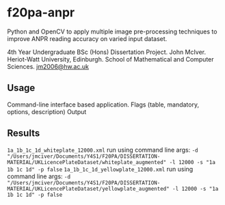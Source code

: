# f20pa-anpr
Python and OpenCV to apply multiple image pre-processing techniques to improve ANPR reading accuracy on varied input dataset.


4th Year Undergraduate BSc (Hons) Dissertation Project. John McIver. Heriot-Watt University, Edinburgh. School of Mathematical and Computer Sciences. jm2006@hw.ac.uk


## Usage
Command-line interface based application.
Flags (table, mandatory, options, description)
Output


## Results
`1a_1b_1c_1d_whiteplate_12000.xml` run using command line args: `-d "/Users/jmciver/Documents/Y4S1/F20PA/DISSERTATION-MATERIAL/UKLicencePlateDataset/whiteplate_augmented" -l 12000 -s "1a 1b 1c 1d" -p false`
`1a_1b_1c_1d_yellowplate_12000.xml` run using command line args: `-d "/Users/jmciver/Documents/Y4S1/F20PA/DISSERTATION-MATERIAL/UKLicencePlateDataset/yellowplate_augmented" -l 12000 -s "1a 1b 1c 1d" -p false`